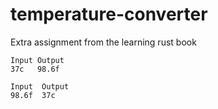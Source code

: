 # temperature-converter

Extra assignment from the learning rust book

```
Input Output
37c   98.6f
```

```
Input  Output
98.6f  37c
```
